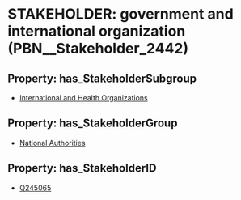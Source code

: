 # STAKEHOLDER: __government and international organization__ (PBN__Stakeholder_2442)

## Property: has_StakeholderSubgroup

* [International and Health Organizations](PBN__StakeholderSubgroup_116)

## Property: has_StakeholderGroup

* [National Authorities](PBN__StakeholderGroup_7)

## Property: has_StakeholderID

* [Q245065](Q245065)

